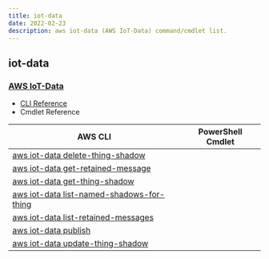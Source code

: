 ```yaml
---
title: iot-data
date: 2022-02-23
description: aws iot-data (AWS IoT-Data) command/cmdlet list.
---
```


## iot-data

### [AWS IoT-Data](https://aws.amazon.com/iot/)

* [CLI Reference](https://docs.aws.amazon.com/cli/latest/reference/iot-data/index.html)
* Cmdlet Reference

|AWS CLI|PowerShell Cmdlet|
|----|----|
|[aws iot-data delete-thing-shadow](https://docs.aws.amazon.com/cli/latest/reference/iot-data/delete-thing-shadow.html)||
|[aws iot-data get-retained-message](https://docs.aws.amazon.com/cli/latest/reference/iot-data/get-retained-message.html)||
|[aws iot-data get-thing-shadow](https://docs.aws.amazon.com/cli/latest/reference/iot-data/get-thing-shadow.html)||
|[aws iot-data list-named-shadows-for-thing](https://docs.aws.amazon.com/cli/latest/reference/iot-data/list-named-shadows-for-thing.html)||
|[aws iot-data list-retained-messages](https://docs.aws.amazon.com/cli/latest/reference/iot-data/list-retained-messages.html)||
|[aws iot-data publish](https://docs.aws.amazon.com/cli/latest/reference/iot-data/publish.html)||
|[aws iot-data update-thing-shadow](https://docs.aws.amazon.com/cli/latest/reference/iot-data/update-thing-shadow.html)||

